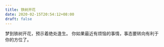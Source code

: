 ```yaml
---
title: 铁树开花
date: 2020-02-15T20:54:12+08:00
draft: false
---
```


梦到铁树开花，预示着绝处逢生。
你如果最近有烦恼的事情，事态要转向有利于你的方位了。
